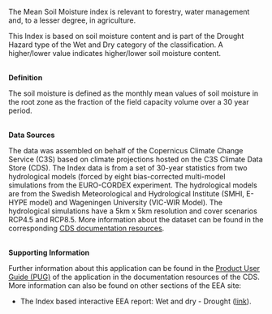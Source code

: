 The Mean Soil Moisture index is relevant to forestry, water management and, to a lesser degree, in agriculture.

This Index is based on soil moisture content and is part of the Drought Hazard type of the Wet and Dry category of the classification.
A higher/lower value indicates higher/lower soil moisture content.

<br />**Definition**

The soil moisture is defined as the monthly mean values of soil moisture in the root zone as the fraction of the field capacity volume over a 30 year period.

<br />**Data Sources**

The data was assembled on behalf of the Copernicus Climate Change Service (C3S) based on climate projections hosted on the C3S Climate Data Store (CDS). The Index data is from a set of 30-year statistics from two hydrological models (forced by eight bias-corrected multi-model simulations from the EURO-CORDEX experiment. The hydrological models are from the Swedish Meteorological and Hydrological Institute (SMHI, E-HYPE model) and Wageningen University (VIC-WIR Model). The hydrological simulations have a 5km x 5km resolution and cover scenarios RCP4.5 and RCP8.5. More information about the dataset can be found in the corresponding [CDS documentation resources](https://cds.climate.copernicus.eu/cdsapp#!/dataset/sis-hydrology-variables-derived-projections).

<br />**Supporting Information**

Further information about this application can be found in the [Product User Guide (PUG)](https://datastore.copernicus-climate.eu/documents/ecde/21-ecde-app-mean-soil-moisture-v1.0.pdf) of the application in the documentation resources of the CDS.
More information can also be found on other sections of the EEA site:

- The Index based interactive EEA report: Wet and dry - Drought ([link](https://www.eea.europa.eu/publications/europes-changing-climate-hazards-1/wet-and-dry-1/wet-and-dry-drought)).
